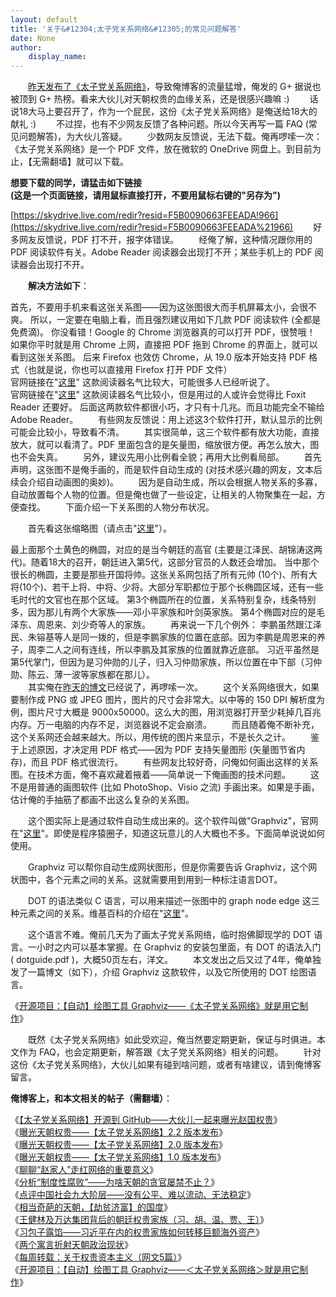 ```yaml
---
layout: default
title: '关于&#12304;太子党关系网络&#12305;的常见问题解答'
date: None
author:
    display_name: 
---
```


　　[昨天发布了《太子党关系网络》](https://program-think.blogspot.com/2012/11/princelings.html)，导致俺博客的流量猛增，俺发的 G+ 据说也被顶到 G+ 热榜。看来大伙儿对天朝权贵的血缘关系，还是很感兴趣嘛 :) 　　话说18大马上要召开了，作为一个屁民，这份《太子党关系网络》是俺送给18大的献礼 :) 　　不过捏，也有不少网友反馈了各种问题。所以今天再写一篇 FAQ (常见问题解答)，为大伙儿答疑。 　　少数网友反馈说，无法下载。俺再啰嗦一次： 《太子党关系网络》是一个 PDF 文件，放在微软的 OneDrive 网盘上。到目前为止，【无需翻墙】就可以下载。

**想要下载的同学，请猛击如下链接  
(这是一个页面链接，请用鼠标直接打开，不要用鼠标右键的"另存为")**

  
[https://skydrive.live.com/redir?resid=F5B0090663FEEADA!966](https://skydrive.live.com/redir?resid=F5B0090663FEEADA%21966) 　　好多网友反馈说，PDF 打不开，报字体错误。 　　经俺了解，这种情况跟你用的 PDF 阅读软件有关。Adobe Reader 阅读器会出现打不开；某些手机上的 PDF 阅读器会出现打不开。

　　**解决方法如下**：

首先，不要用手机来看这张关系图——因为这张图很大而手机屏幕太小，会很不爽。 所以，一定要在电脑上看，而且强烈建议用如下几款 PDF 阅读软件 (全都是免费滴)。 你没看错！Google 的 Chrome 浏览器真的可以打开 PDF，很赞哦！ 如果你平时就是用 Chrome 上网，直接把 PDF 拖到 Chrome 的界面上，就可以看到这张关系图。 后来 Firefox 也效仿 Chrome，从 19.0 版本开始支持 PDF 格式（也就是说，你也可以直接用 Firefox 打开 PDF 文件）  
官网链接在"[这里](http://www.foxitsoftware.com/Secure_PDF_Reader/)" 这款阅读器名气比较大，可能很多人已经听说了。  
官网链接在"[这里](http://www.tracker-software.com/product/pdf-xchange-viewer)" 这款阅读器名气比较小，但是用过的人或许会觉得比 Foxit Reader 还要好。 后面这两款软件都很小巧，才只有十几兆。而且功能完全不输给 Adobe Reader。 　　有些网友反馈说：用上述这3个软件打开，默认显示的比例可能会比较小，导致看不清。 　　其实很简单，这三个软件都有放大功能，直接放大，就可以看清了。PDF 里面包含的是矢量图，缩放很方便。再怎么放大，图也不会失真。 　　另外，建议先用小比例看全貌；再用大比例看局部。 　　首先声明，这张图不是俺手画的，而是软件自动生成的 (对技术感兴趣的网友，文本后续会介绍自动画图的奥妙)。 　　因为是自动生成，所以会根据人物关系的多寡，自动放置每个人物的位置。但是俺也做了一些设定，让相关的人物聚集在一起，方便查找。 　　下面介绍一下关系图的人物分布状况。

　　首先看这张缩略图（请点击"[这里](https://lh4.googleusercontent.com/95tmcRSwOoQFEEu-s0dWxj8grQvR7crPSS8paJ4ZI_dxjlAd9X0xHLofq9rNczU__CoT0pZaQzOEpSddCpBQ6aUAVNHVCw5mLptCMFOz2i-4zBkdaTupnjeHkt0)"）。

最上面那个土黄色的椭圆，对应的是当今朝廷的高官 (主要是江泽民、胡锦涛这两代)。随着18大的召开，朝廷进入第5代，这部分官员的人数还会增加。 当中那个很长的椭圆，主要是那些开国将帅。这张关系网包括了所有元帅 (10个)、所有大将(10个)、若干上将、中将、少将。大部分军职都位于那个长椭圆区域，还有一些毛时代的文官也在那个区域。 第3个椭圆所在的位置，关系特别复杂，线条特别多，因为那儿有两个大家族——邓小平家族和叶剑英家族。 第4个椭圆对应的是毛泽东、周恩来、刘少奇等人的家族。 　　再来说一下几个例外： 李鹏虽然跟江泽民、朱镕基等人是同一拨的，但是李鹏家族的位置在底部。因为李鹏是周恩来的养子，周李二人之间有连线，所以李鹏及其家族的位置就靠近底部。 习近平虽然是第5代掌门，但因为是习仲勋的儿子，归入习仲勋家族，所以位置在中下部（习仲勋、陈云、薄一波等家族都在那儿）。  
　　其实俺在[昨天的博文](https://program-think.blogspot.com/2012/11/princelings.html)已经说了，再啰嗦一次。 　　这个关系网络很大，如果要制作成 PNG 或 JPEG 图片，图片的尺寸会非常大。以中等的 150 DPI 解析度为例，图片尺寸大概是 9000x50000。这么大的图，用浏览器打开至少耗掉几百兆内存。万一电脑的内存不足，浏览器说不定会崩溃。 　　而且随着俺不断补充，这个关系网还会越来越大。所以，用传统的图片来显示，不是长久之计。 　　鉴于上述原因，才决定用 PDF 格式——因为 PDF 支持矢量图形 (矢量图节省内存)，而且 PDF 格式很流行。 　　有些网友比较好奇，问俺如何画出这样的关系图。在技术方面，俺不喜欢藏着掖着——简单说一下俺画图的技术问题。 　　这不是用普通的画图软件 (比如 PhotoShop、Visio 之流) 手画出来。如果是手画，估计俺的手抽筋了都画不出这么复杂的关系图。

　　这个图实际上是通过软件自动生成出来的。这个软件叫做"Graphviz"，官网在"[这里](https://www.graphviz.org/)"。即使是程序猿圈子，知道这玩意儿的人大概也不多。下面简单说说如何使用。

　　Graphviz 可以帮你自动生成网状图形，但是你需要告诉 Graphviz，这个网状图中，各个元素之间的关系。这就需要用到用到一种标注语言DOT。

　　DOT 的语法类似 C 语言，可以用来描述一张图中的 graph node edge 这三种元素之间的关系。维基百科的介绍在"[这里](https://en.wikipedia.org/wiki/DOT_language)"。

　　这个语言不难。俺前几天为了画太子党关系网络，临时抱佛脚现学的 DOT 语言。一小时之内可以基本掌握。在 Graphviz 的安装包里面，有 DOT 的语法入门 ( dotguide.pdf )，大概50页左右，洋文。 　　本文发出之后又过了4年，俺单独发了一篇博文（如下），介绍 Graphviz 这款软件，以及它所使用的 DOT 绘图语言。

《[开源项目：【自动】绘图工具 Graphviz——《太子党关系网络》就是用它制作](https://program-think.blogspot.com/2016/02/opensource-review-graphviz.html)》

　　既然《太子党关系网络》如此受欢迎，俺当然要定期更新，保证与时俱进。本文作为 FAQ，也会定期更新，解答跟《太子党关系网络》相关的问题。 　　针对这份《太子党关系网络》，大伙儿如果有碰到啥问题，或者有啥建议，请到俺博客留言。

**俺博客上，和本文相关的帖子（需翻墙）**：

  
《[【太子党关系网络】开源到 GitHub——大伙儿一起来曝光赵国权贵](https://program-think.blogspot.com/2016/02/Zhao-at-GitHub.html)》  
《[曝光天朝权贵——【太子党关系网络】2.2 版本发布](https://program-think.blogspot.com/2015/02/Princelings.html)》  
《[曝光天朝权贵——【太子党关系网络】2.0 版本发布](https://program-think.blogspot.com/2013/03/princelings.html)》  
《[曝光天朝权贵——【太子党关系网络】1.0 版本发布](https://program-think.blogspot.com/2012/11/princelings.html)》  
《[聊聊“赵家人”走红网络的重要意义](https://program-think.blogspot.com/2016/01/Zhao-Family.html)》  
《[分析“制度性腐败”——为啥天朝的贪官屡禁不止？](https://program-think.blogspot.com/2014/07/corruption-and-form-of-government.html)》  
《[点评中国社会九大阶层——没有公平、难以流动、无法稳定](https://program-think.blogspot.com/2013/12/chinese-social-stratification.html)》  
《[相当奇葩的天朝，【劫贫济富】的国度](https://program-think.blogspot.com/2018/07/Robbing-the-Poor-Funding-the-Rich.html)》  
《[王健林及万达集团背后的朝廷权贵家族（习、胡、温、贾、王）](https://program-think.blogspot.com/2015/05/Wanda-and-Princelings.html)》  
《[习包子露馅——习近平在内的权贵家族如何转移巨额海外资产](https://program-think.blogspot.com/2014/01/china-princelings-offshore-companies.html)》  
《[两个寓言折射天朝政治现状](https://program-think.blogspot.com/2012/11/political-fable.html)》  
《[每周转载：关于权贵资本主义（网文5篇）](https://program-think.blogspot.com/2013/03/weekly-share-45.html)》  
《[开源项目：【自动】绘图工具 Graphviz——＜太子党关系网络＞就是用它制作](https://program-think.blogspot.com/2016/02/opensource-review-graphviz.html)》

